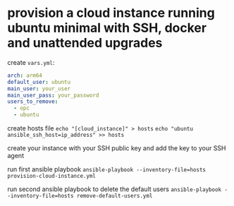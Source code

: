 # provision a cloud instance running ubuntu minimal with SSH, docker and unattended upgrades

create `vars.yml`:
```yml
arch: arm64
default_user: ubuntu
main_user: your_user
main_user_pass: your_password
users_to_remove:
  - opc
  - ubuntu
```
create hosts file
`echo "[cloud_instance]" > hosts`
`echo "ubuntu ansible_ssh_host=ip_address" >> hosts`

create your instance with your SSH public key and add the key to your SSH agent

run first ansible playbook
`ansible-playbook --inventory-file=hosts provision-cloud-instance.yml`

run second ansible playbook to delete the default users
`ansible-playbook --inventory-file=hosts remove-default-users.yml`
